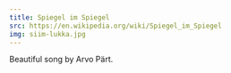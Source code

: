 ```yaml
---
title: Spiegel im Spiegel
src: https://en.wikipedia.org/wiki/Spiegel_im_Spiegel
img: siim-lukka.jpg
---
```


Beautiful song by Arvo Pärt.

